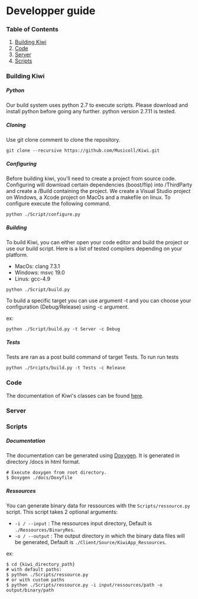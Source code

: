 # Developper guide

### Table of Contents
1. [Building Kiwi](#build)
2. [Code](#code)
3. [Server](#server)
3. [Scripts](#scripts)

### Building Kiwi<a name="build">

##### Python

Our build system uses python 2.7 to execute scripts. Please download and install python before going any further. python version 2.7.11 is tested.

##### Cloning

Use git clone comment to clone the repository.

```shell
git clone --recursive https://github.com/Musicoll/Kiwi.git
```

##### Configuring

Before building kiwi, you'll need to create a project from source code. Configuring will download certain dependencies (boost/flip) into /ThirdParty and create a /Build containing the project. We create a Visual Studio project on Windows, a Xcode project on MacOs and a makefile on linux. To configure execute the following command.

```shell
python ./Script/configure.py
```

##### Building

To build Kiwi, you can either open your code editor and build the project or use our build script.
Here is a list of tested compilers depending on your platform.

* MacOs: clang 7.3.1
* Windows: msvc 19.0
* Linus: gcc-4.9

```shell
python ./Script/build.py
```

To build a specific target you can use argument -t and you can choose your configuration (Debug/Release) using -c argument.

ex:

```shell
python ./Script/build.py -t Server -c Debug
```

##### Tests

Tests are ran as a post build command of target Tests. To run run tests

```shell
python ./Srcipts/build.py -t Tests -c Release
```


### Code<a name="code"></a>

The documentation of Kiwi's classes can be found [here](html/index.html).

### Server<a name="server"></a>
### Scripts<a name="scripts"></a>

##### Documentation

The documentation can be generated using [Doxygen](http://www.stack.nl/~dimitri/doxygen/index.html).
It is generated in directory /docs in html format.

```shell
# Execute doxygen from root directory.
$ Doxygen ./docs/Doxyfile
```
##### Ressources

You can generate binary data for ressources with the `Scripts/ressource.py` script.
This script takes 2 optional arguments:
 - `-i / --input` : The ressources input directory, Default is `./Ressources/BinaryRes`.
 - `-o / --output` : The output directory in which the binary data files will be generated,
 Default is `./Client/Source/KiwiApp_Ressources`.

 ex:

 ```shell
 $ cd {kiwi_directory_path}
 # with default paths:
 $ python ./Scripts/ressource.py
 # or with custom paths
 $ python ./Scripts/ressource.py -i input/ressources/path -o output/binary/path
 ```
